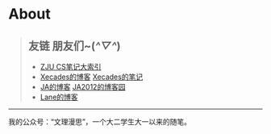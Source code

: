 # About

> ## 友链  朋友们~(*^▽^*)
> - [ZJU CS笔记大索引](https://isshikihugh.github.io/zju-cs-asio)
> - [Xecades的博客](https://blog.xecades.xyz/) [Xecades的笔记](https://alpha.xecades.xyz/note)
> - [JA的博客](https://ja101617.github.io/) [JA2012的博客园](https://www.cnblogs.com/JA2012)
> - [Lane的博客](http://lane-home.top)




---
我的公众号：“文理漫思”，一个大二学生大一以来的随笔。